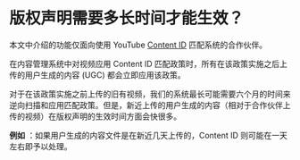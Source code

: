 # 版权声明需要多长时间才能生效？

本文中介绍的功能仅面向使用 YouTube [Content ID](http://www.youtube.com/t/contentid) 匹配系统的合作伙伴。

在内容管理系统中对视频应用 Content ID 匹配政策时，所有在该政策实施之后上传的用户生成的内容 (UGC) 都会立即应用该政策。

对于在该政策实施之前上传的旧有视频，我们的系统最长可能需要六个月的时间来逆向扫描和应用匹配政策。但是，新近上传的用户生成的内容（相对于合作伙伴上传的视频）在版权声明的生效时间方面会快很多。

**例如** ：如果用户生成的内容文件是在新近几天上传的，Content ID 则可能在一天左右即予以处理。